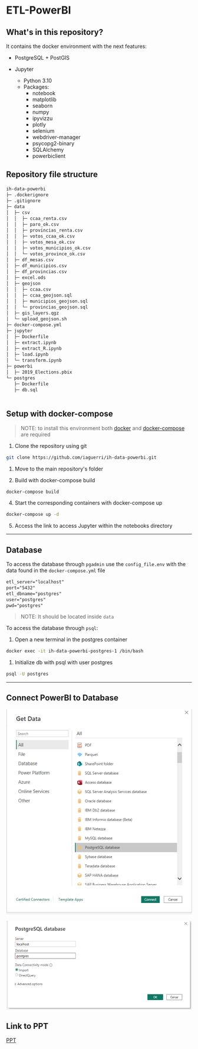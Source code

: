 # ETL-PowerBI

## What's in this repository?

It contains the docker environment with the next features:

- PostgreSQL + PostGIS

- Jupyter 
  - Python 3.10
  - Packages:
    - notebook
    - matplotlib
    - seaborn
    - numpy
    - ipyvizzu
    - plotly
    - selenium
    - webdriver-manager
    - psycopg2-binary
    - SQLAlchemy 
    - powerbiclient


## Repository file structure
```
ih-data-powerbi
├─ .dockerignore
├─ .gitignore
├─ data
│  ├─ csv
│  │  ├─ ccaa_renta.csv
│  │  ├─ paro_ok.csv
│  │  ├─ provincias_renta.csv
│  │  ├─ votos_ccaa_ok.csv
│  │  ├─ votos_mesa_ok.csv
│  │  ├─ votos_municipios_ok.csv
│  │  └─ votos_province_ok.csv
│  ├─ df_mesas.csv
│  ├─ df_municipios.csv
│  ├─ df_provincias.csv
│  ├─ excel.ods
│  ├─ geojson
│  │  ├─ ccaa.csv
│  │  ├─ ccaa_geojson.sql
│  │  ├─ municipios_geojson.sql
│  │  └─ provincias_geojson.sql
│  ├─ gis_layers.qgz
│  └─ upload_geojson.sh
├─ docker-compose.yml
├─ jupyter
│  ├─ Dockerfile
│  ├─ extract.ipynb
│  ├─ extract_R.ipynb
│  ├─ load.ipynb
│  └─ transform.ipynb
├─ powerbi
│  ├─ 2019_Elections.pbix
└─ postgres
   ├─ Dockerfile
   ├─ db.sql


```

## Setup with docker-compose

>NOTE: to install this environment both [docker](https://docs.docker.com/get-docker/) and [docker-compose](https://docs.docker.com/compose/) are required

1. Clone the repository using git
```bash
git clone https://github.com/iaguerri/ih-data-powerbi.git
```

1. Move to the main repository's folder 

2. Build with docker-compose build

```bash
docker-compose build
```

4. Start the corresponding containers with docker-compose up

```bash
docker-compose up -d
```

5. Access the link to access Jupyter within the notebooks directory 

--------------------


## Database
To access the database through `pgadmin` use the `config_file.env` with the data found in the `docker-compose.yml` file
```
etl_server="localhost"
port="5432"
etl_dbname="postgres"
user="postgres"
pwd="postgres"
```
>NOTE: It should be located inside `data`

To access the database through `psql`:

1. Open a new terminal in the postgres container

```bash
docker exec -it ih-data-powerbi-postgres-1 /bin/bash
```

1. Initialize db with psql with user postgres

```bash
psql -U postgres
```

--------
## Connect PowerBI to Database

 ![Connect DB](data/img/powerbi1.png)

 ![Database access](data/img/powerbi2.png)

## Link to PPT
[PPT](https://docs.google.com/presentation/d/1wO_0wU0YHcT2CDyBrRidyojZVrA6dtGj1GfN8KIxO9s/edit?usp=sharing)
